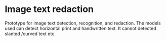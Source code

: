 # Image text redaction
Prototype for image text detection, recognition, and redaction. The models used can detect horizontal print and handwritten text. It cannot detected slanted /curved text etc.
